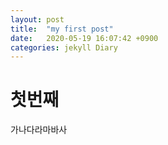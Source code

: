```yaml
---
layout: post
title:  "my first post"
date:   2020-05-19 16:07:42 +0900
categories: jekyll Diary
---
```


# 첫번째
가나다라마바사
